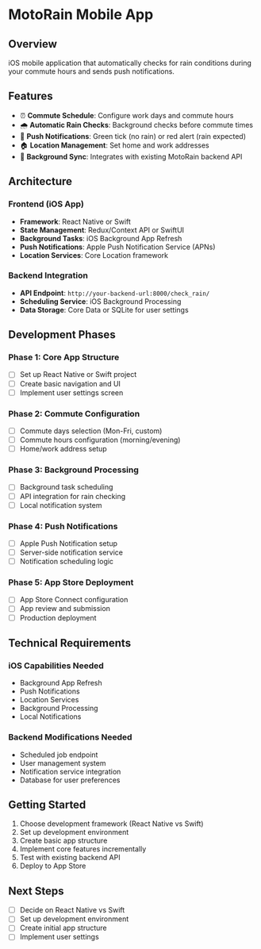 # MotoRain Mobile App

## Overview
iOS mobile application that automatically checks for rain conditions during your commute hours and sends push notifications.

## Features
- ⏰ **Commute Schedule**: Configure work days and commute hours
- 🌧️ **Automatic Rain Checks**: Background checks before commute times
- 📱 **Push Notifications**: Green tick (no rain) or red alert (rain expected)
- 🏠 **Location Management**: Set home and work addresses
- 🔄 **Background Sync**: Integrates with existing MotoRain backend API

## Architecture

### Frontend (iOS App)
- **Framework**: React Native or Swift
- **State Management**: Redux/Context API or SwiftUI
- **Background Tasks**: iOS Background App Refresh
- **Push Notifications**: Apple Push Notification Service (APNs)
- **Location Services**: Core Location framework

### Backend Integration
- **API Endpoint**: `http://your-backend-url:8000/check_rain/`
- **Scheduling Service**: iOS Background Processing
- **Data Storage**: Core Data or SQLite for user settings

## Development Phases

### Phase 1: Core App Structure
- [ ] Set up React Native or Swift project
- [ ] Create basic navigation and UI
- [ ] Implement user settings screen

### Phase 2: Commute Configuration
- [ ] Commute days selection (Mon-Fri, custom)
- [ ] Commute hours configuration (morning/evening)
- [ ] Home/work address setup

### Phase 3: Background Processing
- [ ] Background task scheduling
- [ ] API integration for rain checking
- [ ] Local notification system

### Phase 4: Push Notifications
- [ ] Apple Push Notification setup
- [ ] Server-side notification service
- [ ] Notification scheduling logic

### Phase 5: App Store Deployment
- [ ] App Store Connect configuration
- [ ] App review and submission
- [ ] Production deployment

## Technical Requirements

### iOS Capabilities Needed
- Background App Refresh
- Push Notifications
- Location Services
- Background Processing
- Local Notifications

### Backend Modifications Needed
- Scheduled job endpoint
- User management system
- Notification service integration
- Database for user preferences

## Getting Started

1. Choose development framework (React Native vs Swift)
2. Set up development environment
3. Create basic app structure
4. Implement core features incrementally
5. Test with existing backend API
6. Deploy to App Store

## Next Steps
- [ ] Decide on React Native vs Swift
- [ ] Set up development environment
- [ ] Create initial app structure
- [ ] Implement user settings
